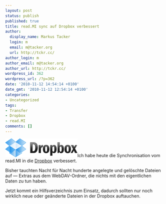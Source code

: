 ```yaml
---
layout: post
status: publish
published: true
title: read.MI sync auf Dropbox verbessert
author:
  display_name: Markus Tacker
  login: m
  email: m@tacker.org
  url: http://tckr.cc/
author_login: m
author_email: m@tacker.org
author_url: http://tckr.cc/
wordpress_id: 362
wordpress_url: /?p=362
date: '2010-11-12 14:54:14 +0100'
date_gmt: '2010-11-12 12:54:14 +0100'
categories:
- Uncategorized
tags:
- Transfer
- Dropbox
- read.MI
comments: []
---
```

<p><a href="http://db.tt/NYepoPI"><img class="alignright size-full wp-image-553" title="Dropbox" src="/uploads/2011/05/logo.png" alt="Dropbox Logo" width="231" height="60" /></a>Ich habe heute die Synchronisation vom read.MI in die <a href="http://db.tt/NYepoPI">Dropbox</a> verbessert.</p>
<p>Bisher tauchten Nacht für Nacht hunderte angelegte und gelöschte Dateien auf &mdash; Extras aus dem WebDAV-Ordner, die nichts mit den eigentlichen Daten zu tun haben.</p>
<p>Jetzt kommt ein Hilfsverzeichnis zum Einsatz, dadurch sollten nur noch wirklich neue oder geänderte Dateien in der Dropbox auftauchen.</p>
